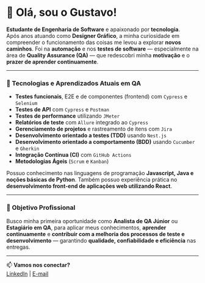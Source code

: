 # 👋 Olá, sou o Gustavo!

**Estudante de Engenharia de Software** e apaixonado por **tecnologia**.  
Após anos atuando como **Designer Gráfico**, a minha curiosidade em compreender o funcionamento das coisas me levou a explorar **novos caminhos**. Foi na **automação** e nos **testes de software** — especialmente na área de **Quality Assurance (QA)** — que redescobri minha **motivação** e o **prazer de aprender continuamente**.  

---

### 🧪 Tecnologias e Aprendizados Atuais em QA

- **Testes funcionais**, E2E e de componentes (frontend) com `Cypress` e `Selenium`
- **Testes de API** com `Cypress` e `Postman`
- **Testes de performance** utilizando `JMeter`
- **Relatórios de teste** com `Allure` integrado ao `Cypress`
- **Gerenciamento de projetos** e rastreamento de itens com `Jira`
- **Desenvolvimento orientado a testes (TDD)** usando `Nest.js`
- **Desenvolvimento orientado a comportamento (BDD)** usando `Cucumber` e `Gherkin`
- **Integração Contínua (CI)** com `GitHub Actions`
- **Metodologias Ágeis** (`Scrum` e `Kanban`)

Possuo conhecimento nas linguagens de programação **Javascript, Java e noções básicas de Python**. Também possuo experiência prática no **desenvolvimento front-end de aplicações web utilizando React**.

---

### 🎯 Objetivo Profissional

Busco minha primeira oportunidade como **Analista de QA Júnior** ou **Estagiário em QA**, para aplicar meus conhecimentos, **aprender continuamente** e **contribuir com a melhoria dos processos de teste e desenvolvimento** — garantindo **qualidade, confiabilidade e eficiência** nas entregas.  

---

📫 **Vamos nos conectar?**  
[LinkedIn](http://www.linkedin.com/in/guspedrosa) | [E-mail](mailto:heyguspedrosa@gmail.com)


<!--
![Snake animation](https://github.com/edsonfsousa/edsonfsousa/blob/output/github-contribution-grid-snake.svg)

  
[![Typing SVG](https://readme-typing-svg.herokuapp.com?font=Firacode&duration=4800&vCenter=true&lines=Technology+Lover!)](https://git.io/typing-svg)

-->
